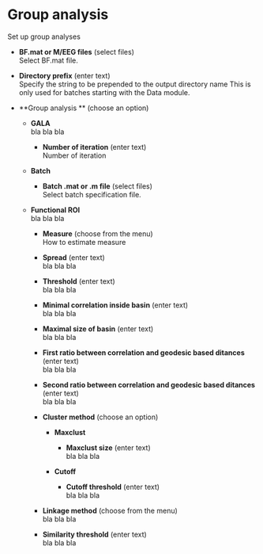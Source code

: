 # Group analysis  
Set up group analyses

* **BF.mat or M/EEG files** (select files)  
Select BF.mat file.

* **Directory prefix** (enter text)  
Specify the string to be prepended to the output directory name
This is only used for batches starting with the Data module.

* **Group analysis ** (choose an option)  

    * **GALA**   
    bla bla bla

        * **Number of iteration** (enter text)  
        Number of iteration

    * **Batch**   

        * **Batch .mat or .m file** (select files)  
        Select batch specification file.

    * **Functional ROI**   
    bla bla bla

        * **Measure** (choose from the menu)  
        How to estimate measure

        * **Spread** (enter text)  
        bla bla bla

        * **Threshold** (enter text)  
        bla bla bla

        * **Minimal correlation inside basin** (enter text)  
        bla bla bla

        * **Maximal size of basin** (enter text)  
        bla bla bla

        * **First ratio between correlation and geodesic based ditances** (enter text)  
        bla bla bla

        * **Second ratio between correlation and geodesic based ditances** (enter text)  
        bla bla bla

        * **Cluster method** (choose an option)  

            * **Maxclust**   

                * **Maxclust size** (enter text)  
                bla bla bla

            * **Cutoff**   

                * **Cutoff threshold** (enter text)  
                bla bla bla

        * **Linkage method** (choose from the menu)  
        bla bla bla

        * **Similarity threshold** (enter text)  
        bla bla bla
